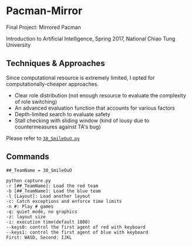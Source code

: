 # Pacman-Mirror
Final Project: Mirrored Pacman

Introduction to Artificial Intelligence, Spring 2017, National Chiao Tung University


## Techniques & Approaches

Since computational resource is extremely limited, I opted for computationally-cheaper approaches.

- Clear role distribution (not enough resource to evaluate the complexity of role switching)
- An advanced evaluation function that accounts for various factors
- Depth-limited search to evaluate safety
- Stall checking with sliding window (kind of lousy due to countermeasures against TA's bug)

Please refer to [`30_SmileOuO.py`](30_SmileOuO.py)

## Commands

`##_TeamName = 30_SmileOuO`

```
python capture.py
-r [##_TeamName]: Load the red team
-b [##_TeamName]: Load the blue team
-l [Layout]: Load another layout
-c: Catch exceptions and enforce time limits
-n #: Play # games
-q: quiet mode, no graphics
-z: layout size
-i: execution time(default 1800)
--keys0: control the first agent of red with keyboard
--keys1: control the first agent of blue with keyboard
First: WASD, Second: IJKL
```
